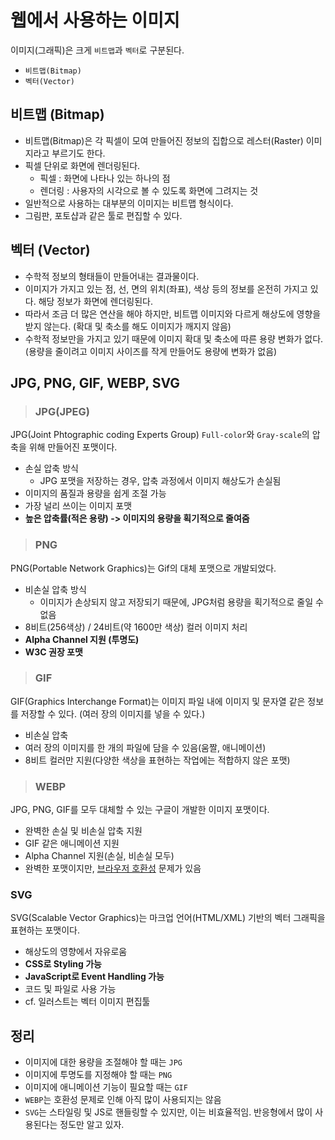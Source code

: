 # 웹에서 사용하는 이미지

이미지(그래픽)은 크게 `비트맵`과 `벡터`로 구분된다.

- `비트맵(Bitmap)`
- `벡터(Vector)`

## 비트맵 (Bitmap)

- 비트맵(Bitmap)은 각 픽셀이 모여 만들어진 정보의 집합으로 레스터(Raster) 이미지라고 부르기도 한다.
- 픽셀 단위로 화면에 렌더링된다.
  - 픽셀 : 화면에 나타나 있는 하나의 점
  - 렌더링 : 사용자의 시각으로 볼 수 있도록 화면에 그려지는 것
- 일반적으로 사용하는 대부분의 이미지는 비트맵 형식이다.
- 그림판, 포토샵과 같은 툴로 편집할 수 있다.

## 벡터 (Vector)

- 수학적 정보의 형태들이 만들어내는 결과물이다.
- 이미지가 가지고 있는 점, 선, 면의 위치(좌표), 색상 등의 정보를 온전히 가지고 있다. 해당 정보가 화면에 렌더링된다.
- 따라서 조금 더 많은 연산을 해야 하지만, 비트맵 이미지와 다르게 해상도에 영향을 받지 않는다. (확대 및 축소를 해도 이미지가 깨지지 않음)
- 수학적 정보만을 가지고 있기 때문에 이미지 확대 및 축소에 따른 용량 변화가 없다. (용량을 줄이려고 이미지 사이즈를 작게 만들어도 용량에 변화가 없음)

## JPG, PNG, GIF, WEBP, SVG

> ### JPG(JPEG)

JPG(Joint Phtographic coding Experts Group) `Full-color`와 `Gray-scale`의 압축을 위해 만들어진 포맷이다.

- 손실 압축 방식
  - JPG 포맷을 저장하는 경우, 압축 과정에서 이미지 해상도가 손실됨
- 이미지의 품질과 용량을 쉽게 조절 가능
- 가장 널리 쓰이는 이미지 포맷
- **높은 압축률(적은 용량) -> 이미지의 용량을 획기적으로 줄여줌**

> ### PNG

PNG(Portable Network Graphics)는 Gif의 대체 포맷으로 개발되었다.

- 비손실 압축 방식
  - 이미지가 손상되지 않고 저장되기 때문에, JPG처럼 용량을 획기적으로 줄일 수 없음
- 8비트(256색상) / 24비트(약 1600만 색상) 컬러 이미지 처리
- **Alpha Channel 지원 (투명도)**
- **W3C 권장 포맷**

> ### GIF

GIF(Graphics Interchange Format)는 이미지 파일 내에 이미지 및 문자열 같은 정보를 저장할 수 있다. (여러 장의 이미지를 넣을 수 있다.)

- 비손실 압축
- 여러 장의 이미지를 한 개의 파일에 담을 수 있음(움짤, 애니메이션)
- 8비트 컬러만 지원(다양한 색상을 표현하는 작업에는 적합하지 않은 포맷)

> ### WEBP

JPG, PNG, GIF를 모두 대체할 수 있는 구글이 개발한 이미지 포맷이다.

- 완벽한 손실 및 비손실 압축 지원
- GIF 같은 애니메이션 지원
- Alpha Channel 지원(손실, 비손실 모두)
- 완벽한 포맷이지만, [브라우저 호환성](https://caniuse.com/webp) 문제가 있음

### SVG

SVG(Scalable Vector Graphics)는 마크업 언어(HTML/XML) 기반의 벡터 그래픽을 표현하는 포맷이다.

- 해상도의 영향에서 자유로움
- **CSS로 Styling 가능**
- **JavaScript로 Event Handling 가능**
- 코드 및 파일로 사용 가능
- cf. 일러스트는 벡터 이미지 편집툴

## 정리

- 이미지에 대한 용량을 조절해야 할 때는 `JPG`
- 이미지에 투명도를 지정해야 할 때는 `PNG`
- 이미지에 애니메이션 기능이 필요할 때는 `GIF`
- `WEBP`는 호환성 문제로 인해 아직 많이 사용되지는 않음
- `SVG`는 스타일링 및 JS로 핸들링할 수 있지만, 이는 비효율적임. 반응형에서 많이 사용된다는 정도만 알고 있자.

